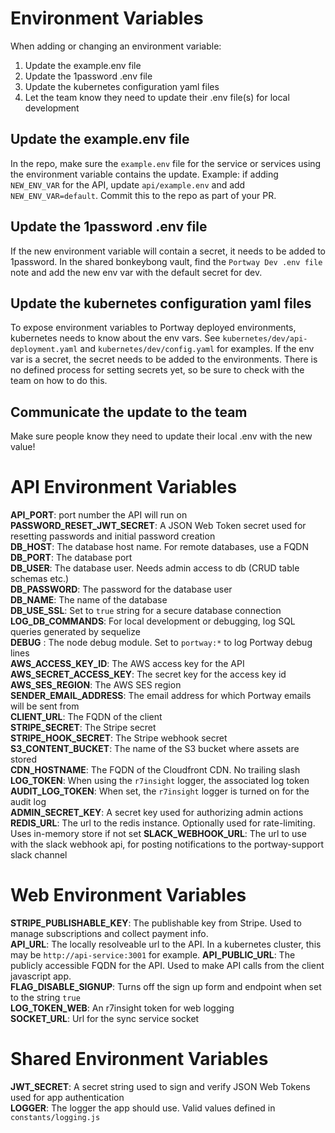 # Environment Variables

When adding or changing an environment variable:
1. Update the example.env file
1. Update the 1password .env file
1. Update the kubernetes configuration yaml files
1. Let the team know they need to update their .env file(s) for local development

## Update the example.env file
In the repo, make sure the `example.env` file for the service or services using the environment
variable contains the update. Example: if adding `NEW_ENV_VAR` for the API, update `api/example.env`
and add `NEW_ENV_VAR=default`. Commit this to the repo as part of your PR.

## Update the 1password .env file
If the new environment variable will contain a secret, it needs to be added to 1password.
In the shared bonkeybong vault, find the `Portway Dev .env file` note and add the new env var
with the default secret for dev.

## Update the kubernetes configuration yaml files
To expose environment variables to Portway deployed environments, kubernetes needs to know about the
env vars. See `kubernetes/dev/api-deployment.yaml` and `kubernetes/dev/config.yaml` for examples.
If the env var is a secret, the secret needs to be added to the environments. There is no defined
process for setting secrets yet, so be sure to check with the team on how to do this.

## Communicate the update to the team
Make sure people know they need to update their local .env with the new value!

# API Environment Variables
**API_PORT**: port number the API will run on  
**PASSWORD_RESET_JWT_SECRET**: A JSON Web Token secret used for resetting passwords and initial password creation  
**DB_HOST**: The database host name. For remote databases, use a FQDN  
**DB_PORT**: The database port  
**DB_USER**: The database user. Needs admin access to db (CRUD table schemas etc.)  
**DB_PASSWORD**: The password for the database user  
**DB_NAME**: The name of the database  
**DB_USE_SSL**: Set to `true` string for a secure database connection  
**LOG_DB_COMMANDS**: For local development or debugging, log SQL queries generated by sequelize  
**DEBUG** : The node debug module. Set to `portway:*` to log Portway debug lines  
**AWS_ACCESS_KEY_ID**: The AWS access key for the API  
**AWS_SECRET_ACCESS_KEY**: The secret key for the access key id  
**AWS_SES_REGION**: The AWS SES region  
**SENDER_EMAIL_ADDRESS**: The email address for which Portway emails will be sent from  
**CLIENT_URL**: The FQDN of the client  
**STRIPE_SECRET**: The Stripe secret  
**STRIPE_HOOK_SECRET**: The Stripe webhook secret  
**S3_CONTENT_BUCKET**: The name of the S3 bucket where assets are stored  
**CDN_HOSTNAME**: The FQDN of the Cloudfront CDN. No trailing slash  
**LOG_TOKEN**: When using the `r7insight` logger, the associated log token   
**AUDIT_LOG_TOKEN**: When set, the `r7insight` logger is turned on for the audit log  
**ADMIN_SECRET_KEY**: A secret key used for authorizing admin actions  
**REDIS_URL**: The url to the redis instance. Optionally used for rate-limiting. Uses in-memory store if not set
**SLACK_WEBHOOK_URL**: The url to use with the slack webhook api, for posting notifications to the portway-support slack channel

# Web Environment Variables
**STRIPE_PUBLISHABLE_KEY**: The publishable key from Stripe. Used to manage subscriptions and collect payment info.  
**API_URL**: The locally resolveable url to the API. In a kubernetes cluster, this may be `http://api-service:3001` for example.
**API_PUBLIC_URL**: The publicly accessible FQDN for the API. Used to make API calls from the client javascript app.  
**FLAG_DISABLE_SIGNUP**: Turns off the sign up form and endpoint when set to the string `true`  
**LOG_TOKEN_WEB**: An r7insight token for web logging  
**SOCKET_URL**: Url for the sync service socket

# Shared Environment Variables
**JWT_SECRET**: A secret string used to sign and verify JSON Web Tokens used for app authentication  
**LOGGER**: The logger the app should use. Valid values defined in `constants/logging.js`  

